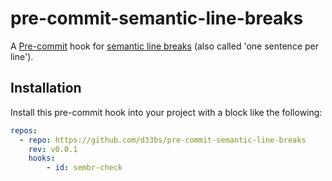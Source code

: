 # pre-commit-semantic-line-breaks
A [Pre-commit](https://pre-commit.com/) hook for [semantic line breaks](https://sembr.org/) (also called 'one sentence per line').

## Installation

Install this pre-commit hook into your project with a block like the following:

```yaml
repos:
  - repo: https://github.com/d33bs/pre-commit-semantic-line-breaks
    rev: v0.0.1
    hooks:
        - id: sembr-check
```
